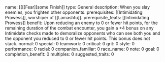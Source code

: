 name: [[[[Fear]]some Finish]]
type: General
description: When you slay enemies, you frighten other opponents.
prerequisites: [[Intimidating Prowess]], worshiper of [[Lamashtu]].
prerequisite_feats: [[Intimidating Prowess]]
benefit: Upon reducing an enemy to 0 or fewer hit points, for the remaining duration of the combat encounter, you gain a +4 bonus on any Intimidate checks made to demoralize opponents who can see both you and the opponent you reduced to 0 or fewer hit points. This bonus does not stack.
normal: 0
special: 0
teamwork: 0
critical: 0
grit: 0
style: 0
performance: 0
racial: 0
companion_familiar: 0
race_name: 0
note: 0
goal: 0
completion_benefit: 0
multiples: 0
suggested_traits: 0
